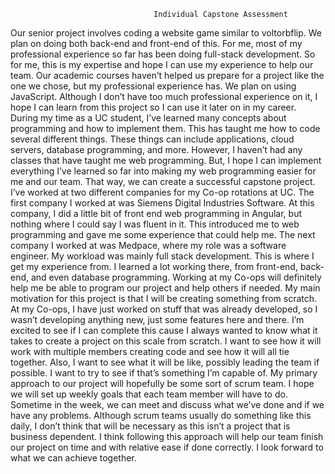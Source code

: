                                     Individual Capstone Assessment
Our senior project involves coding a website game similar to voltorbflip. We plan on doing both back-end and front-end of this. For me, most of my professional experience so far has been doing full-stack development. So for me, this is my expertise and hope I can use my experience to help our team. Our academic courses haven’t helped us prepare for a project like the one we chose, but my professional experience has. We plan on using JavaScript. Although I don’t have too much professional experience on it, I hope I can learn from this project so I can use it later on in my career.
During my time as a UC student, I’ve learned many concepts about programming and how to implement them. This has taught me how to code several different things. These things can include applications, cloud servers, database programming, and more. However, I haven’t had any classes that have taught me web programming. But, I hope I can implement everything I’ve learned so far into making my web programming easier for me and our team. That way, we can create a successful capstone project.
I’ve worked at two different companies for my Co-op rotations at UC. The first company I worked at was Siemens Digital Industries Software. At this company, I did a little bit of front end web programming in Angular, but nothing where I could say I was fluent in it. This introduced me to web programming and gave me some experience that could help me. The next company I worked at was Medpace, where my role was a software engineer. My workload was mainly full stack development. This is where I get my experience from. I learned a lot working there, from front-end, back-end, and even database programming. Working at my Co-ops will definitely help me be able to program our project and help others if needed.
My main motivation for this project is that I will be creating something from scratch. At my Co-ops, I have just worked on stuff that was already developed, so I wasn’t developing anything new, just some features here and there. I’m excited to see if I can complete this cause I always wanted to know what it takes to create a project on this scale from scratch. I want to see how it will work with multiple members creating code and see how it will all tie together. Also, I want to see what it will be like, possibly leading the team if possible. I want to try to see if that’s something I’m capable of.
My primary approach to our project will hopefully be some sort of scrum team. I hope we will set up weekly goals that each team member will have to do. Sometime in the week, we can meet and discuss what we’ve done and if we have any problems. Although scrum teams usually do something like this daily, I don’t think that will be necessary as this isn’t a project that is business dependent. I think following this approach will help our team finish our project on time and with relative ease if done correctly. I look forward to what we can achieve together.
